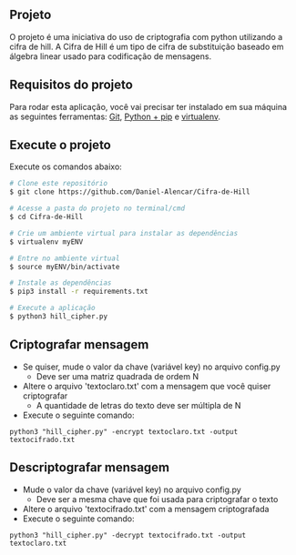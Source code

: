 ## Projeto
O projeto é uma iniciativa do uso de criptografia com python utilizando a cifra de hill. A Cifra de Hill é um tipo de cifra de substituição baseado em álgebra linear usado para codificação de mensagens.

## Requisitos do projeto

Para rodar esta aplicação, você vai precisar ter instalado em sua máquina as seguintes ferramentas:
[Git](https://git-scm.com), [Python + pip](https://www.python.org/downloads/) e [virtualenv](https://virtualenv.pypa.io/en/latest/).

## Execute o projeto

Execute os comandos abaixo:
```bash
# Clone este repositório
$ git clone https://github.com/Daniel-Alencar/Cifra-de-Hill

# Acesse a pasta do projeto no terminal/cmd
$ cd Cifra-de-Hill

# Crie um ambiente virtual para instalar as dependências
$ virtualenv myENV

# Entre no ambiente virtual
$ source myENV/bin/activate

# Instale as dependências
$ pip3 install -r requirements.txt

# Execute a aplicação
$ python3 hill_cipher.py
```

## Criptografar mensagem

- Se quiser, mude o valor da chave (variável key) no arquivo config.py
  - Deve ser uma matriz quadrada de ordem N
- Altere o arquivo 'textoclaro.txt' com a mensagem que você quiser criptografar
  - A quantidade de letras do texto deve ser múltipla de N
- Execute o seguinte comando:

```
python3 "hill_cipher.py" -encrypt textoclaro.txt -output textocifrado.txt
```

## Descriptografar mensagem

- Mude o valor da chave (variável key) no arquivo config.py
  - Deve ser a mesma chave que foi usada para criptografar o texto
- Altere o arquivo 'textocifrado.txt' com a mensagem criptografada
- Execute o seguinte comando:

```
python3 "hill_cipher.py" -decrypt textocifrado.txt -output textoclaro.txt
```
